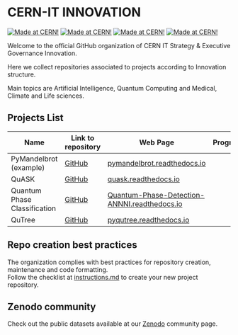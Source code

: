 # CERN-IT INNOVATION 

[![Made at CERN!](https://img.shields.io/badge/CERN-Innovation-purple)](https://information-technology.web.cern.ch/about/organisation/strategy-executive-governance)
[![Made at CERN!](https://img.shields.io/badge/CERN-CERN%20openlab-blue)](https://openlab.cern/)
[![Made at CERN!](https://img.shields.io/badge/CERN-QTI-lightseagreen)](https://quantum.cern/our-governance)
[![Made at CERN!](https://img.shields.io/badge/CERN-OpenSource-orange)](https://home.cern)

Welcome to the official GitHub organization of CERN IT Strategy & Executive
Governance Innovation.

Here we collect repositories associated to projects according to Innovation
structure.

Main topics are Artificial Intelligence, Quantum Computing and Medical, Climate
and Life sciences.

## Projects List

| Name | Link to repository | Web Page | Program/Framework |
|---|---|---|---|
| PyMandelbrot (example) |[GitHub](https://github.com/CERN-IT-GOV-INN/PyMandelbrot)| [pymandelbrot.readthedocs.io](https://pymandelbrot.readthedocs.io/en/latest/)|
| QuASK |[GitHub](https://github.com/CERN-IT-INNOVATION/QuASK)| [quask.readthedocs.io](https://quask.readthedocs.io/en/latest/index.html)|
| Quantum Phase Classification |[GitHub](https://github.com/CERN-IT-INNOVATION/Quantum-Phase-Detection-ANNNI)| [ Quantum-Phase-Detection-ANNNI.readthedocs.io](https://cern-qpd-annni.readthedocs.io/en/latest/index.html)|
| QuTree |[GitHub](https://github.com/CERN-IT-INNOVATION/qutree)| [pyqutree.readthedocs.io](https://pyqutree.readthedocs.io/en/latest/)|

## Repo creation best practices

The organization complies with best practices for repository creation, maintenance
and code formatting.  
Follow the checklist at [instructions.md](how_to/best_practices.md) to create
your new project repository.

## Zenodo community

Check out the public datasets available at our [Zenodo](https://zenodo.org/communities/cern-it-gov-inn/)
community page.
